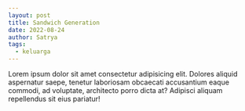 ```yaml
---
layout: post
title: Sandwich Generation
date: 2022-08-24
author: Satrya
tags: 
  - keluarga
---
```


Lorem ipsum dolor sit amet consectetur adipisicing elit. Dolores aliquid aspernatur saepe, tenetur laboriosam obcaecati accusantium eaque commodi, ad voluptate, architecto porro dicta at? Adipisci aliquam repellendus sit eius pariatur!
